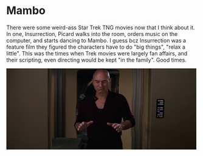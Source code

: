 # Mambo

There were some weird-ass Star Trek TNG movies now that I think about
it. In one, Insurrection, Picard walks into the room, orders music on
the computer, and starts dancing to Mambo. I guess bcz Insurrection
was a feature film they figured the characters have to do "big
things", "relax a little". This was the times when Trek movies were
largely fan affairs, and their scripting, even directing would be kept
"in the family". Good times.

![](picard-mambo.gif)









